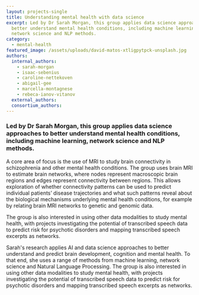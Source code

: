 ```yaml
---
layout: projects-single
title: Understanding mental health with data science
excerpt: Led by Dr Sarah Morgan, this group applies data science approaches to
  better understand mental health conditions, including machine learning,
  network science and NLP methods.
category:
  - mental-health
featured_image: /assets/uploads/david-matos-xtligpytpck-unsplash.jpg
authors:
  internal_authors:
    - sarah-morgan
    - isaac-sebenius
    - caroline-nettekoven
    - abigail-gee
    - marcella-montagnese
    - rebeca-ianov-vitanov
  external_authors:
  consortium_authors:
---
```

### Led by Dr Sarah Morgan, this group applies data science approaches to better understand mental health conditions, including machine learning, network science and NLP methods. 

A core area of focus is the use of MRI to study brain connectivity in schizophrenia and other mental health conditions. The group uses brain MRI to estimate brain networks, where nodes represent macroscopic brain regions and edges represent connectivity between regions. This allows exploration of whether connectivity patterns can be used to predict individual patients’ disease trajectories and what such patterns reveal about the biological mechanisms underlying mental health conditions, for example by relating brain MRI networks to genetic and genomic data. 

The group is also interested in using other data modalities to study mental health, with projects investigating the potential of transcribed speech data to predict risk for psychotic disorders and mapping transcribed speech excerpts as networks.

Sarah's research applies AI and data science approaches to better understand and predict brain development, cognition and mental health. To that end, she uses a range of methods from machine learning, network science and Natural Language Processing. The group is also interested in using other data modalities to study mental health, with projects investigating the potential of transcribed speech data to predict risk for psychotic disorders and mapping transcribed speech excerpts as networks.